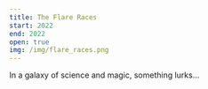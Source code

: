 ```yaml
---
title: The Flare Races
start: 2022
end: 2022
open: true
img: /img/flare_races.png
---
```


In a galaxy of science and magic, something lurks...